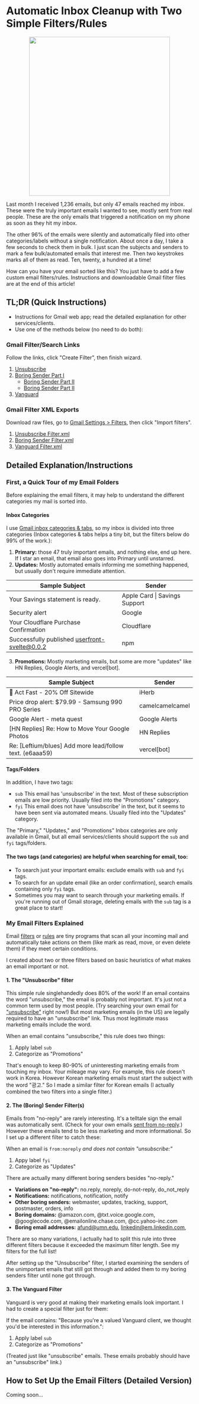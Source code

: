 # Automatic Inbox Cleanup with Two Simple Filters/Rules

<p align="center">
  <img width="380" height="429" src="https://github.com/Leftium/gmail-unimportant-mail-filters/assets/381217/f49a8e40-cd5a-4e2c-abf2-6e6097029e3a">
</p>


Last month I received 1,236 emails, but only 47 emails reached my inbox. These were the truly important emails I wanted to see, mostly sent from real people. These are the only emails that triggered a notification on my phone as soon as they hit my inbox.

The other 96% of the emails were silently and automatically filed into other categories/labels without a single notification. About once a day, I take a few seconds to check them in bulk. I just scan the subjects and senders to mark a few bulk/automated emails that interest me. Then two keystrokes marks all of them as read. Ten, twenty, a hundred at a time!

How can you have your email sorted like this? You just have to add a few custom email filters/rules. Instructions and downloadable Gmail filter files are at the end of this article! 

## TL;DR (Quick Instructions)

 - Instructions for Gmail web app; read the detailed explanation for other services/clients.
 - Use one of the methods below (no need to do both):

### Gmail Filter/Search Links

Follow the links, click "Create Filter", then finish wizard.

1. [Unsubscribe][filter-unsubscribe]
2. [Boring Sender Part I][filter-boring-sender-1]
    - [Boring Sender Part II][filter-boring-sender-2]
    - [Boring Sender Part II][filter-boring-sender-3]
3. [Vanguard][filter-vanguard]

### Gmail Filter XML Exports

Download raw files, go to [Gmail Settings > Filters](https://mail.google.com/mail/u/0/#settings/filters), then click "Import filters".

1. [Unsubscribe Filter.xml](https://github.com/Leftium/gmail-unimportant-mail-filters/blob/main/1.%20Gmail%20Unsubscribe%20Filter.xml)
2. [Boring Sender Filter.xml](https://github.com/Leftium/gmail-unimportant-mail-filters/blob/main/2.%20Gmail%20Boring%20Sender%20Filter.xml)
3. [Vanguard Filter.xml](https://github.com/Leftium/gmail-unimportant-mail-filters/blob/main/3.%20Gmail%20Vanguard%20Filter.xml)


[filter-unsubscribe]: https://mail.google.com/mail/u/0/#create-filter/has=%7B+unsubscribe+subject%3A%EA%B4%91%EA%B3%A0++%7D&sizeoperator=s_sl&sizeunit=s_smb
[filter-boring-sender-1]: https://mail.google.com/mail/u/0/#create-filter/from=naverpayadmin_noreply%7C+success%7C+onlinemart%7C+itinerary%7C+anaintrsv%7C+vessifootwear%7C+cm.bsaefiling%7C+noreply_us%7C+ownerverification%7C+onboarding%7C+Specialrisk%7C+Confirmation%7C+policies%7C+custsrv%7C+notifs%7C+team%7C+admin%7C+theplan%7C+customercscenter%7C+marketing%7C+alerts%7C+billing_info%7C+billpay%7C+communications%7C+customer_service%7C+do-not-reply%7C+do_not_reply%7C+emsnts%7C+info%7C+newsletter%7C+news%7C+no-reply%7C+no.reply%7C+noreply%7C+notifications%7C+notification%7C+notify%7C+orders%7C+postmaster%7C+support%7C+tracking%7C+updates%7C+webmaster&hasnot=%7B+unsubscribe+subject%3A%EA%B4%91%EA%B3%A0+%7D&sizeoperator=s_sl&sizeunit=s_smb
[filter-boring-sender-2]: https://mail.google.com/mail/u/0/#create-filter/from=%40emailonline.chase.com%7C+robin_j%40naver.com%7C+j_ote%40hackerx.co%7C+%40cc.yahoo-inc.com%7C+%40chrometa.com%7C+%40dreamhost.com%7C+%40googlecode.com%7C+%40livejournal.com%7C+%40perception-point.io%7C+%40seoulplayers.com%7C+afund%40umn.edu%7C+cs%40umn.edu%7C+i-jkwon%40microsoft.com%7C+linkedin%40em.linkedin.com%7C+pwexpire%40umn.edu%7C+umatters%40umn.edu%7C+bounce%2Bsignup%40fastmail.fm&hasnot=%7B+unsubscribe+subject%3A%EA%B4%91%EA%B3%A0++%7D&sizeoperator=s_sl&sizeunit=s_smb
[filter-boring-sender-3]: https://mail.google.com/mail/u/0/#create-filter/from=%40firstpay.co.kr%7C+%40fiserv.com%7C+%40messaging.squareup.com%7C+%40splunk.com%7C+%40comfycomfy.com%7C+brian%40dancemardigras.com%7C+%40lpoint.com%7C+%40pinggy.io%7C+%40hanssem.com%7C+%40codesandbox.io%7C+%40order.dell.com%7C+hello%40earthrunners.com%7C+store%40shopblenheimgingerale.com%7C+tilley%40tilley.com%7C+%40accts.epicgames.com%7C+%40amazon.com%7C+%40asktheheadhunter.com%7C+%40auction.co.kr%7C+%40banking.salliemae.com%7C+%40biberk.com%7C+%40bluevirtual.com%7C+%40clientexperience.citi.com%7C+%40crm.interpark.com%7C+%40e-mail.microsoft.com%7C+%40ealerts.bankofamerica.com%7C+%40ebay.com%7C+%40fiscal.treasury.gov%7C+%40godaddy.com%7C+%40googlegroups.com%7C+%40googlemail.com%7C+%40investordelivery.com%7C+%40lists.sourceforge.net%7C+%40mail.sp.sofi.com%7C+%40mvno.kt-bill.kt.com%7C+%40notification.capitalone.com%7C+%40o.sofi.org%7C+%40paypal.com%7C+%40txt.voice.google.com%7C+%40ups.com%7C+%40welcome.americanexpress.com%7C+aloha%40shortwave.com%7C+ant%40supabase.io%7C+appleid%40id.apple.com%7C+citibank.message%40%7C+contact%40executeprogram.com%7C+csealumni%40umn.edu%7C+feedback%40minaal.com%7C+spark%40readdle.com%7C+venmo%40venmo.com%7C+waitlist%40isthereanydeal.com&hasnot=%7B+unsubscribe+subject%3A%EA%B4%91%EA%B3%A0++%7D&sizeoperator=s_sl&sizeunit=s_smb
[filter-vanguard]: https://mail.google.com/mail/u/0/#create-filter/has=%22Because+you're+a+valued+Vanguard+client%2C+we+thought+you'd+be+interested+in+this+information.%22&sizeoperator=s_sl&sizeunit=s_smb 

## Detailed Explanation/Instructions

### First, a Quick Tour of my Email Folders

Before explaining the email filters, it may help to understand the different categories my mail is sorted into. 

#### Inbox Categories

I use [Gmail inbox categories & tabs](https://support.google.com/mail/answer/3094499?hl=en&visit_id=638344175390965025-3461488549&p=inboxtabs&rd=2), so my inbox is divided into three categories (Inbox categories & tabs helps a tiny bit, but the filters below do 99% of the work.):

1. **Primary:** those 47 truly important emails, and nothing else, end up here. If I star an email, that email also goes into Primary until unstarred.
2. **Updates:** Mostly automated emails informing me something happened, but usually don't require immediate attention.

|Sample Subject  | Sender |
|--|--|
|Your Savings statement is ready. | Apple Card \| Savings Support |
|Security alert | Google|
|Your Cloudflare Purchase Confirmation | Cloudflare |
|Successfully published userfront-svelte@0.0.2 | npm |

3. **Promotions:**  Mostly marketing emails, but some are more "updates" like HN Replies, Google Alerts, and vercel[bot].

|Sample Subject  | Sender |
|--|--|
| 👋 Act Fast - 20% Off Sitewide | iHerb |
| Price drop alert: $79.99 - Samsung 990 PRO Series | camelcamelcamel |
| Google Alert - meta quest | Google Alerts |
| [HN Replies] Re: How to Move Your Google Photos | HN Replies |
| Re: [Leftium/blues] Add more lead/follow text. (e6aaa59) | vercel[bot] |

#### Tags/Folders

In addition, I have two tags:
- `sub` This email has 'unsubscribe' in the text. Most of these subscription emails are low priority. Usually filed into the "Promotions" category.
- `fyi` This email does not have 'unsubscribe' in the text, but it seems to have been sent via automated means. Usually filed into the "Updates" category.

The "Primary," "Updates," and "Promotions" Inbox categories are only available in Gmail, but all email services/clients should support the `sub` and `fyi` tags/folders.

#### The two tags (and categories) are helpful when searching for email, too:
- To search just your important emails: exclude emails with `sub` and `fyi` tags.
- To search for an update email (like an order confirmation), search emails containing only `fyi` tags.
- Sometimes you may want to search through your marketing emails. If you're running out of Gmail storage, deleting emails with the `sub` tag is a great place to start!

### My Email Filters Explained

Email [filters](https://support.google.com/mail/answer/6579?hl=en) or [rules](https://www.hubspot.com/email-signature-generator/create-rules-outlook) are tiny programs that scan all your incoming mail and automatically take actions on them (like mark as read, move, or even delete them) if they meet certain conditions.

I created about two or three filters based on basic heuristics of what makes an email important or not.

#### 1. The "Unsubscribe" filter

This simple rule singlehandedly does 80% of the work! If an email contains the word "unsubscribe," the email is probably not important. It's just not a common term used by most people. (Try searching your own email for ["unsubscribe"](https://mail.google.com/mail/u/0/#search/%22unsubscribe%22) right now!) But most marketing emails (in the US) are legally required to have an "unsubscribe" link. Thus most legitimate mass marketing emails include the word.

When an email contains "unsubscribe," this rule does two things:
1. Apply label `sub`
2. Categorize as "Promotions"

That's enough to keep 80-90% of uninteresting marketing emails from touching my inbox. Your mileage may vary. For example, this rule doesn't work in Korea. However Korean marketing emails must start the subject with the word "광고." So I made a similar filter for Korean emails (I actually combined the two filters into a single filter.)

#### 2. The (Boring) Sender Filter(s)

Emails from "no-reply" are rarely interesting. It's a telltale sign the email was automatically sent. (Check for your own emails [sent from no-reply](https://mail.google.com/mail/u/0/#search/from%3Ano-reply).) However these emails tend to be less marketing and more informational. So I set up a different filter to catch these:

When an email is `from:noreply` *and does not contain "unsubscribe:"*
1. Appy label `fyi`
2. Categorize as "Updates"

There are actually many different boring senders besides  "no-reply."

- **Variations on "no-reply":** no.reply, noreply, do-not-reply, do_not_reply
- **Notifications:** notifications, notification, notify
- **Other boring senders:** webmaster, updates, tracking, support, postmaster, orders, info
- **Boring domains:** @amazon.com, @txt.voice.google.com, @googlecode.com, @emailonline.chase.com, @cc.yahoo-inc.com
- **Boring email addresses:** afund@umn.edu, linkedin@em.linkedin.com, 

There are so many variations, I actually had to split this rule into three different filters because it exceeded the maximum filter length. See my filters for the full list!

After setting up the "Unsubscribe" filter, I started examining the senders of the unimportant emails that still got through and added them to my boring senders filter until none got through.

#### 3. The Vanguard Filter

Vanguard is very good at making their marketing emails look important. I had to create a special filter just for them:

If the email contains: "Because you're a valued Vanguard client, we thought you'd be interested in this information.":
1. Apply label `sub`
2. Categorize as "Promotions"

(Treated just like "unsubscribe" emails. These emails probably should have an "unsubscribe" link.)


## How to Set Up the Email Filters (Detailed Version)

Coming soon...

















